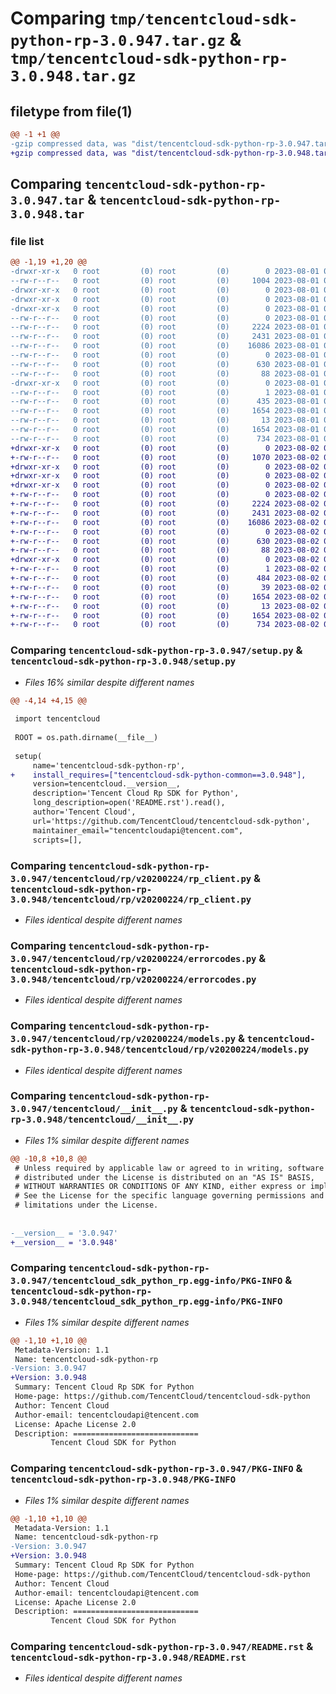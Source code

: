 # Comparing `tmp/tencentcloud-sdk-python-rp-3.0.947.tar.gz` & `tmp/tencentcloud-sdk-python-rp-3.0.948.tar.gz`

## filetype from file(1)

```diff
@@ -1 +1 @@
-gzip compressed data, was "dist/tencentcloud-sdk-python-rp-3.0.947.tar", last modified: Tue Aug  1 00:54:15 2023, max compression
+gzip compressed data, was "dist/tencentcloud-sdk-python-rp-3.0.948.tar", last modified: Wed Aug  2 00:35:54 2023, max compression
```

## Comparing `tencentcloud-sdk-python-rp-3.0.947.tar` & `tencentcloud-sdk-python-rp-3.0.948.tar`

### file list

```diff
@@ -1,19 +1,20 @@
-drwxr-xr-x   0 root         (0) root         (0)        0 2023-08-01 00:54:15.000000 tencentcloud-sdk-python-rp-3.0.947/
--rw-r--r--   0 root         (0) root         (0)     1004 2023-08-01 00:54:15.000000 tencentcloud-sdk-python-rp-3.0.947/setup.py
-drwxr-xr-x   0 root         (0) root         (0)        0 2023-08-01 00:54:15.000000 tencentcloud-sdk-python-rp-3.0.947/tencentcloud/
-drwxr-xr-x   0 root         (0) root         (0)        0 2023-08-01 00:54:15.000000 tencentcloud-sdk-python-rp-3.0.947/tencentcloud/rp/
-drwxr-xr-x   0 root         (0) root         (0)        0 2023-08-01 00:54:15.000000 tencentcloud-sdk-python-rp-3.0.947/tencentcloud/rp/v20200224/
--rw-r--r--   0 root         (0) root         (0)        0 2023-08-01 00:54:15.000000 tencentcloud-sdk-python-rp-3.0.947/tencentcloud/rp/v20200224/__init__.py
--rw-r--r--   0 root         (0) root         (0)     2224 2023-08-01 00:54:15.000000 tencentcloud-sdk-python-rp-3.0.947/tencentcloud/rp/v20200224/rp_client.py
--rw-r--r--   0 root         (0) root         (0)     2431 2023-08-01 00:54:15.000000 tencentcloud-sdk-python-rp-3.0.947/tencentcloud/rp/v20200224/errorcodes.py
--rw-r--r--   0 root         (0) root         (0)    16086 2023-08-01 00:54:15.000000 tencentcloud-sdk-python-rp-3.0.947/tencentcloud/rp/v20200224/models.py
--rw-r--r--   0 root         (0) root         (0)        0 2023-08-01 00:54:15.000000 tencentcloud-sdk-python-rp-3.0.947/tencentcloud/rp/__init__.py
--rw-r--r--   0 root         (0) root         (0)      630 2023-08-01 00:54:15.000000 tencentcloud-sdk-python-rp-3.0.947/tencentcloud/__init__.py
--rw-r--r--   0 root         (0) root         (0)       88 2023-08-01 00:54:15.000000 tencentcloud-sdk-python-rp-3.0.947/setup.cfg
-drwxr-xr-x   0 root         (0) root         (0)        0 2023-08-01 00:54:15.000000 tencentcloud-sdk-python-rp-3.0.947/tencentcloud_sdk_python_rp.egg-info/
--rw-r--r--   0 root         (0) root         (0)        1 2023-08-01 00:54:15.000000 tencentcloud-sdk-python-rp-3.0.947/tencentcloud_sdk_python_rp.egg-info/dependency_links.txt
--rw-r--r--   0 root         (0) root         (0)      435 2023-08-01 00:54:15.000000 tencentcloud-sdk-python-rp-3.0.947/tencentcloud_sdk_python_rp.egg-info/SOURCES.txt
--rw-r--r--   0 root         (0) root         (0)     1654 2023-08-01 00:54:15.000000 tencentcloud-sdk-python-rp-3.0.947/tencentcloud_sdk_python_rp.egg-info/PKG-INFO
--rw-r--r--   0 root         (0) root         (0)       13 2023-08-01 00:54:15.000000 tencentcloud-sdk-python-rp-3.0.947/tencentcloud_sdk_python_rp.egg-info/top_level.txt
--rw-r--r--   0 root         (0) root         (0)     1654 2023-08-01 00:54:15.000000 tencentcloud-sdk-python-rp-3.0.947/PKG-INFO
--rw-r--r--   0 root         (0) root         (0)      734 2023-08-01 00:54:15.000000 tencentcloud-sdk-python-rp-3.0.947/README.rst
+drwxr-xr-x   0 root         (0) root         (0)        0 2023-08-02 00:35:54.000000 tencentcloud-sdk-python-rp-3.0.948/
+-rw-r--r--   0 root         (0) root         (0)     1070 2023-08-02 00:35:53.000000 tencentcloud-sdk-python-rp-3.0.948/setup.py
+drwxr-xr-x   0 root         (0) root         (0)        0 2023-08-02 00:35:54.000000 tencentcloud-sdk-python-rp-3.0.948/tencentcloud/
+drwxr-xr-x   0 root         (0) root         (0)        0 2023-08-02 00:35:54.000000 tencentcloud-sdk-python-rp-3.0.948/tencentcloud/rp/
+drwxr-xr-x   0 root         (0) root         (0)        0 2023-08-02 00:35:54.000000 tencentcloud-sdk-python-rp-3.0.948/tencentcloud/rp/v20200224/
+-rw-r--r--   0 root         (0) root         (0)        0 2023-08-02 00:35:53.000000 tencentcloud-sdk-python-rp-3.0.948/tencentcloud/rp/v20200224/__init__.py
+-rw-r--r--   0 root         (0) root         (0)     2224 2023-08-02 00:35:53.000000 tencentcloud-sdk-python-rp-3.0.948/tencentcloud/rp/v20200224/rp_client.py
+-rw-r--r--   0 root         (0) root         (0)     2431 2023-08-02 00:35:53.000000 tencentcloud-sdk-python-rp-3.0.948/tencentcloud/rp/v20200224/errorcodes.py
+-rw-r--r--   0 root         (0) root         (0)    16086 2023-08-02 00:35:53.000000 tencentcloud-sdk-python-rp-3.0.948/tencentcloud/rp/v20200224/models.py
+-rw-r--r--   0 root         (0) root         (0)        0 2023-08-02 00:35:53.000000 tencentcloud-sdk-python-rp-3.0.948/tencentcloud/rp/__init__.py
+-rw-r--r--   0 root         (0) root         (0)      630 2023-08-02 00:35:53.000000 tencentcloud-sdk-python-rp-3.0.948/tencentcloud/__init__.py
+-rw-r--r--   0 root         (0) root         (0)       88 2023-08-02 00:35:54.000000 tencentcloud-sdk-python-rp-3.0.948/setup.cfg
+drwxr-xr-x   0 root         (0) root         (0)        0 2023-08-02 00:35:54.000000 tencentcloud-sdk-python-rp-3.0.948/tencentcloud_sdk_python_rp.egg-info/
+-rw-r--r--   0 root         (0) root         (0)        1 2023-08-02 00:35:54.000000 tencentcloud-sdk-python-rp-3.0.948/tencentcloud_sdk_python_rp.egg-info/dependency_links.txt
+-rw-r--r--   0 root         (0) root         (0)      484 2023-08-02 00:35:54.000000 tencentcloud-sdk-python-rp-3.0.948/tencentcloud_sdk_python_rp.egg-info/SOURCES.txt
+-rw-r--r--   0 root         (0) root         (0)       39 2023-08-02 00:35:54.000000 tencentcloud-sdk-python-rp-3.0.948/tencentcloud_sdk_python_rp.egg-info/requires.txt
+-rw-r--r--   0 root         (0) root         (0)     1654 2023-08-02 00:35:54.000000 tencentcloud-sdk-python-rp-3.0.948/tencentcloud_sdk_python_rp.egg-info/PKG-INFO
+-rw-r--r--   0 root         (0) root         (0)       13 2023-08-02 00:35:54.000000 tencentcloud-sdk-python-rp-3.0.948/tencentcloud_sdk_python_rp.egg-info/top_level.txt
+-rw-r--r--   0 root         (0) root         (0)     1654 2023-08-02 00:35:54.000000 tencentcloud-sdk-python-rp-3.0.948/PKG-INFO
+-rw-r--r--   0 root         (0) root         (0)      734 2023-08-02 00:35:53.000000 tencentcloud-sdk-python-rp-3.0.948/README.rst
```

### Comparing `tencentcloud-sdk-python-rp-3.0.947/setup.py` & `tencentcloud-sdk-python-rp-3.0.948/setup.py`

 * *Files 16% similar despite different names*

```diff
@@ -4,14 +4,15 @@
 
 import tencentcloud
 
 ROOT = os.path.dirname(__file__)
 
 setup(
     name='tencentcloud-sdk-python-rp',
+    install_requires=["tencentcloud-sdk-python-common==3.0.948"],
     version=tencentcloud.__version__,
     description='Tencent Cloud Rp SDK for Python',
     long_description=open('README.rst').read(),
     author='Tencent Cloud',
     url='https://github.com/TencentCloud/tencentcloud-sdk-python',
     maintainer_email="tencentcloudapi@tencent.com",
     scripts=[],
```

### Comparing `tencentcloud-sdk-python-rp-3.0.947/tencentcloud/rp/v20200224/rp_client.py` & `tencentcloud-sdk-python-rp-3.0.948/tencentcloud/rp/v20200224/rp_client.py`

 * *Files identical despite different names*

### Comparing `tencentcloud-sdk-python-rp-3.0.947/tencentcloud/rp/v20200224/errorcodes.py` & `tencentcloud-sdk-python-rp-3.0.948/tencentcloud/rp/v20200224/errorcodes.py`

 * *Files identical despite different names*

### Comparing `tencentcloud-sdk-python-rp-3.0.947/tencentcloud/rp/v20200224/models.py` & `tencentcloud-sdk-python-rp-3.0.948/tencentcloud/rp/v20200224/models.py`

 * *Files identical despite different names*

### Comparing `tencentcloud-sdk-python-rp-3.0.947/tencentcloud/__init__.py` & `tencentcloud-sdk-python-rp-3.0.948/tencentcloud/__init__.py`

 * *Files 1% similar despite different names*

```diff
@@ -10,8 +10,8 @@
 # Unless required by applicable law or agreed to in writing, software
 # distributed under the License is distributed on an "AS IS" BASIS,
 # WITHOUT WARRANTIES OR CONDITIONS OF ANY KIND, either express or implied.
 # See the License for the specific language governing permissions and
 # limitations under the License.
 
 
-__version__ = '3.0.947'
+__version__ = '3.0.948'
```

### Comparing `tencentcloud-sdk-python-rp-3.0.947/tencentcloud_sdk_python_rp.egg-info/PKG-INFO` & `tencentcloud-sdk-python-rp-3.0.948/tencentcloud_sdk_python_rp.egg-info/PKG-INFO`

 * *Files 1% similar despite different names*

```diff
@@ -1,10 +1,10 @@
 Metadata-Version: 1.1
 Name: tencentcloud-sdk-python-rp
-Version: 3.0.947
+Version: 3.0.948
 Summary: Tencent Cloud Rp SDK for Python
 Home-page: https://github.com/TencentCloud/tencentcloud-sdk-python
 Author: Tencent Cloud
 Author-email: tencentcloudapi@tencent.com
 License: Apache License 2.0
 Description: ============================
         Tencent Cloud SDK for Python
```

### Comparing `tencentcloud-sdk-python-rp-3.0.947/PKG-INFO` & `tencentcloud-sdk-python-rp-3.0.948/PKG-INFO`

 * *Files 1% similar despite different names*

```diff
@@ -1,10 +1,10 @@
 Metadata-Version: 1.1
 Name: tencentcloud-sdk-python-rp
-Version: 3.0.947
+Version: 3.0.948
 Summary: Tencent Cloud Rp SDK for Python
 Home-page: https://github.com/TencentCloud/tencentcloud-sdk-python
 Author: Tencent Cloud
 Author-email: tencentcloudapi@tencent.com
 License: Apache License 2.0
 Description: ============================
         Tencent Cloud SDK for Python
```

### Comparing `tencentcloud-sdk-python-rp-3.0.947/README.rst` & `tencentcloud-sdk-python-rp-3.0.948/README.rst`

 * *Files identical despite different names*

